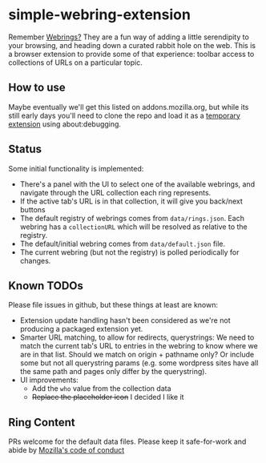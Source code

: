 # simple-webring-extension

Remember [Webrings?](https://en.wikipedia.org/wiki/Webring) They are a fun way of adding a little serendipity to your browsing, and heading down a curated rabbit hole on the web. This is a browser extension to provide some of that experience: toolbar access to collections of URLs on a particular topic.

## How to use

Maybe eventually we'll get this listed on addons.mozilla.org, but while its still early days you'll need to clone the repo and load it as a [temporary extension](https://extensionworkshop.com/documentation/develop/temporary-installation-in-firefox/) using about:debugging.

## Status

Some initial functionality is implemented: 

* There's a panel with the UI to select one of the available webrings, and  navigate through the URL collection each ring represents.
* If the active tab's URL is in that collection, it will give you back/next buttons
* The default registry of webrings comes from `data/rings.json`. Each webring has a `collectionURL` which will be resolved as relative to the registry. 
* The default/initial webring comes from `data/default.json` file. 
* The current webring (but not the registry) is polled periodically for changes.

## Known TODOs

Please file issues in github, but these things at least are known: 

* Extension update handling hasn't been considered as we're not producing a packaged extension yet.
* Smarter URL matching, to allow for redirects, querystrings: We need to match the current tab's URL to entries in the webring to know where we are in that list. Should we match on origin + pathname only? Or include some but not all querystring params (e.g. some wordpress sites have all the same path and pages only differ by the querystring).
* UI improvements: 
  * Add the `who` value from the collection data
  * ~~Replace the placeholder icon~~ I decided I like it

## Ring Content

PRs welcome for the default data files. Please keep it safe-for-work and abide by [Mozilla's code of conduct](https://www.mozilla.org/en-US/about/governance/policies/participation/)

